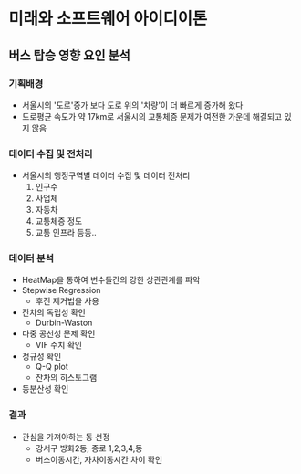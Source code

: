 # 미래와 소프트웨어 아이디이톤
## 버스 탑승 영향 요인 분석

### 기획배경
- 서울시의 '도로'증가 보다 도로 위의 '차량'이 더 빠르게 증가해 왔다
- 도로평균 속도가 약 17km로 서울시의 교통체증 문제가 여전한 가운데 해결되고 있지 않음

### 데이터 수집 및 전처리
- 서울시의 행정구역별 데이터 수집 및 데이터 전처리
  1. 인구수
  2. 사업체
  3. 자동차
  4. 교통체증 정도
  5. 교통 인프라
  등등..
### 데이터 분석
- HeatMap을 통하여 변수들간의 강한 상관관계를 파악
- Stepwise Regression
  - 후진 제거법을 사용
- 잔차의 독립성 확인
  - Durbin-Waston
- 다중 공선성 문제 확인
  - VIF 수치 확인
- 정규성 확인
  - Q-Q plot
  - 잔차의 히스토그램
- 등분산성 확인
### 결과
- 관심을 가져야하는 동 선정
  - 강서구 방화2동, 종로 1,2,3,4,동
  - 버스이동시간, 자차이동시간 차이 확인
